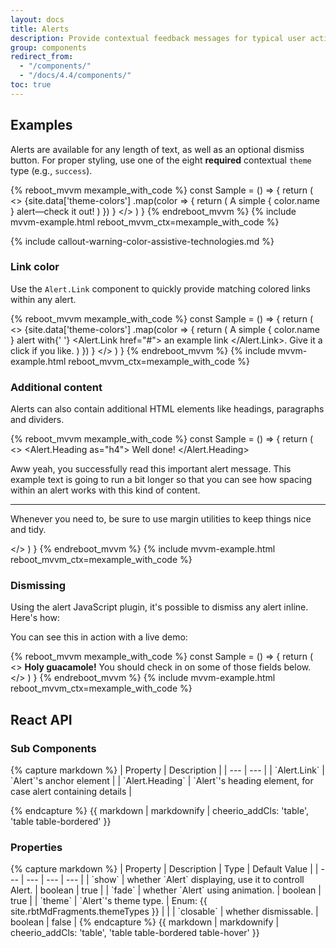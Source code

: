 ```yaml
---
layout: docs
title: Alerts
description: Provide contextual feedback messages for typical user actions with the handful of available and flexible alert messages.
group: components
redirect_from:
  - "/components/"
  - "/docs/4.4/components/"
toc: true
---
```


## Examples

Alerts are available for any length of text, as well as an optional dismiss button. For proper styling, use one of the eight **required** contextual `theme` type (e.g., `success`).

{% reboot_mvvm mexample_with_code %}
const Sample = () => {
  return (
    <>
      {site.data['theme-colors']
        .map(color => {
          return (
            <Alert theme={color.name}>
              A simple { color.name } alert—check it out!
            </Alert>
          )
        })
      }
    </>
  )
}
{% endreboot_mvvm %}
{% include mvvm-example.html reboot_mvvm_ctx=mexample_with_code %}

{% include callout-warning-color-assistive-technologies.md %}

### Link color

Use the `Alert.Link` component to quickly provide matching colored links within any alert.

{% reboot_mvvm mexample_with_code %}
const Sample = () => {
  return (
    <>
      {site.data['theme-colors']
        .map(color => {
          return (
            <Alert theme={color.name}>
              A simple { color.name } alert with{' '}
              <Alert.Link href="#">
              an example link
              </Alert.Link>. 
              Give it a click if you like.
            </Alert>
          )
        })
      }
    </>
  )
}
{% endreboot_mvvm %}
{% include mvvm-example.html reboot_mvvm_ctx=mexample_with_code %}

### Additional content

Alerts can also contain additional HTML elements like headings, paragraphs and dividers.

{% reboot_mvvm mexample_with_code %}
const Sample = () => {
  return (
    <>
      <Alert theme="success">
        <Alert.Heading as="h4">
          Well done!
        </Alert.Heading>
        <p>Aww yeah, you successfully read this important alert message. This example text is going to run a bit longer so that you can see how spacing within an alert works with this kind of content.</p>
        <hr />
        <p class="mb-0">Whenever you need to, be sure to use margin utilities to keep things nice and tidy.</p>
      </Alert>
    </>
  )
}
{% endreboot_mvvm %}
{% include mvvm-example.html reboot_mvvm_ctx=mexample_with_code %}

### Dismissing

Using the alert JavaScript plugin, it's possible to dismiss any alert inline. Here's how:

You can see this in action with a live demo:

{% reboot_mvvm mexample_with_code %}
const Sample = () => {
  return (
    <>
      <Alert theme="warning" closable>
        <strong>Holy guacamole!</strong> You should check in on some of those fields below.
      </Alert>
    </>
  )
}
{% endreboot_mvvm %}
{% include mvvm-example.html reboot_mvvm_ctx=mexample_with_code %}

## React API

### Sub Components

<div class="rbt-properties-table-wrapper">
{% capture markdown %}
| Property | Description |
| --- | --- |
| `Alert.Link` | `Alert`'s anchor element |
| `Alert.Heading` | `Alert`'s heading element, for case alert containing details |

{% endcapture %}
{{ markdown | markdownify | cheerio_addCls: 'table', 'table table-bordered' }}
</div>

### Properties

<div class="rbt-properties-table-wrapper">
{% capture markdown %}
| Property | Description | Type | Default Value |
| --- | --- | --- | --- |
| `show` | whether `Alert` displaying, use it to controll Alert. | boolean | true |
| `fade` | whether `Alert` using animation. | boolean | true |
| `theme` | `Alert`'s theme type. | Enum: {{ site.rbtMdFragments.themeTypes }} |  |
| `closable` | whether dismissable. | boolean | false |
{% endcapture %}
{{ markdown | markdownify | cheerio_addCls: 'table', 'table table-bordered table-hover' }}
</div>